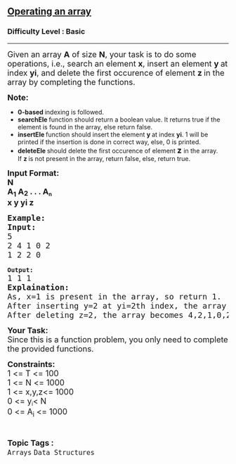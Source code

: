 <h2><a href="https://www.geeksforgeeks.org/problems/operating-an-array/1?page=1&category=Arrays,Strings,Linked%20List&difficulty=Basic&status=unsolved&sortBy=submissions">Operating an array</a></h2><h3>Difficulty Level : Basic</h3><hr><div class="problems_problem_content__Xm_eO"><p><span style="font-size: 18px;">Given an array <strong>A</strong> of size <strong>N</strong>, your task is to do some operations, i.e., search an element <strong>x</strong>, insert an element <strong>y </strong>at index <strong>yi</strong>, and delete the first occurence of element <strong>z </strong>in the array by completing the functions.&nbsp;</span></p>
<p><span style="font-size: 18px;"><strong>Note:&nbsp;</strong></span></p>
<ul>
<li><strong>0-based&nbsp;</strong>indexing is followed.</li>
<li><strong>searchEle </strong>function should return a boolean value. It returns true if the element is found in the array, else return false.</li>
<li><strong>insertEle </strong>function should insert the element <strong>y </strong>at index <strong>yi</strong>. 1 will be printed if the insertion is done in correct way, else, 0 is printed.</li>
<li><strong>deleteEle&nbsp;</strong>should delete the first occurence of element <strong style="font-size: 18px;">z&nbsp;</strong>in the array. If&nbsp;<strong>z&nbsp;</strong>is not present in the array, return false, else, return true.</li>
</ul>
<p><strong><span style="font-size: 18px;">Input Format:<br>N<br>A<sub>1</sub> A</span><sub><span style="font-size: 15px;">2</span></sub><span style="font-size: 18px;"> . . . A</span><sub>n</sub><br><span style="font-size: 18px;">x y yi z</span></strong></p>
<pre><strong><span style="font-size: 18px;">Example:</span><span style="font-size: 18px;">
Input:</span></strong>
<span style="font-size: 18px;">5
</span><span style="font-size: 18px;">2 4 1 0 2
</span><span style="font-size: 18px;">1 2 2 0
</span><strong>
Output:</strong>
<span style="font-size: 18px;">1 1 1<br><strong>Explaination:<br></strong>As, x=1 is present in the array, so return 1.<br>After inserting y=2 at yi=2th index, the array becomes 2,4,2,1,0,2, thus, return 1.<br>After deleting z=2, the array becomes 4,2,1,0,2, so, return 1.</span></pre>
<p><strong><span style="font-size: 18px;">Your Task:</span></strong><br><span style="font-size: 18px;">Since this is a function problem, you only need to complete the provided functions.</span></p>
<p><span style="font-size: 18px;"><strong>Constraints:</strong><br>1 &lt;= T &lt;= 100<br>1 &lt;= N &lt;= 1000<br>1 &lt;= x,y,z&lt;= 1000<br>0 &lt;= y</span><sub>i</sub><span style="font-size: 18px;">&lt; N<br></span><span style="font-size: 18px;">0 &lt;= A<sub>i</sub>&nbsp;&lt;= 1000</span></p></div><br><p><span style=font-size:18px><strong>Topic Tags : </strong><br><code>Arrays</code>&nbsp;<code>Data Structures</code>&nbsp;